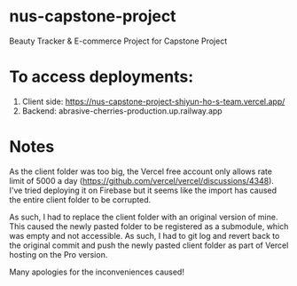 # nus-capstone-project
Beauty Tracker &amp; E-commerce Project for Capstone Project

# To access deployments: 
1) Client side: https://nus-capstone-project-shiyun-ho-s-team.vercel.app/
2) Backend: abrasive-cherries-production.up.railway.app

# Notes
As the client folder was too big, the Vercel free account only allows rate limit of 5000 a day (https://github.com/vercel/vercel/discussions/4348). 
I've tried deploying it on Firebase but it seems like the import has caused the entire client folder to be corrupted. 

As such, I had to replace the client folder with an original version of mine. This caused the newly pasted folder to be registered as a submodule, which was empty and not accessible. As such, I had to git log and revert back to the original commit and push the newly pasted client folder as part of Vercel hosting on the Pro version. 

Many apologies for the inconveniences caused!
